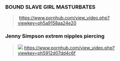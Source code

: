 ### BOUND SLAVE GIRL MASTURBATES
>![]()
https://www.pornhub.com/view_video.php?viewkey=ph5a9158aa24e20
### Jenny Simpson extrem nipples piercing
>![](https://ci.phncdn.com/videos/201705/10/115990381/original/(m=ecuKGgaaaa)(mh=HVLFkeYgvroitygn)16.jpg)
https://www.pornhub.com/view_video.php?viewkey=ph5912d07dd4c6f
